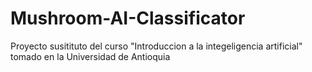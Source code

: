 # Mushroom-AI-Classificator
Proyecto susitituto del curso "Introduccion a la integeligencia artificial" tomado en la Universidad de Antioquia
